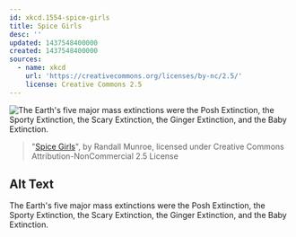```yaml
---
id: xkcd.1554-spice-girls
title: Spice Girls
desc: ''
updated: 1437548400000
created: 1437548400000
sources:
  - name: xkcd
    url: 'https://creativecommons.org/licenses/by-nc/2.5/'
    license: Creative Commons 2.5
---
```

![The Earth's five major mass extinctions were the Posh Extinction, the Sporty Extinction, the Scary Extinction, the Ginger Extinction, and the Baby Extinction.](https://imgs.xkcd.com/comics/spice_girls.png)
> "[Spice Girls](https://xkcd.com/1554/)", by Randall Munroe, licensed under Creative Commons Attribution-NonCommercial 2.5 License

## Alt Text
The Earth's five major mass extinctions were the Posh Extinction, the Sporty Extinction, the Scary Extinction, the Ginger Extinction, and the Baby Extinction.
